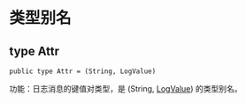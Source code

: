 # 类型别名

## type Attr

```cangjie
public type Attr = (String, LogValue)
```

功能：日志消息的键值对类型，是 (String, [LogValue](./log_package_interfaces.md#interface-logvalue)) 的类型别名。
